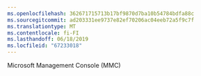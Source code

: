 ```yaml
---
ms.openlocfilehash: 362671715713b17bf9870d7ba10b54784bdfa88c
ms.sourcegitcommit: ad203331ee9737e82ef70206ac04eeb72a5f9c7f
ms.translationtype: MT
ms.contentlocale: fi-FI
ms.lasthandoff: 06/18/2019
ms.locfileid: "67233018"
---
```

Microsoft Management Console (MMC)